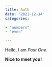 ```yaml
---
title: Auth
date: '2021-12-14'
categories:

- "numbers"
- "even"

---
```


Hello, I am _Post One._

**Nice to meet you!**